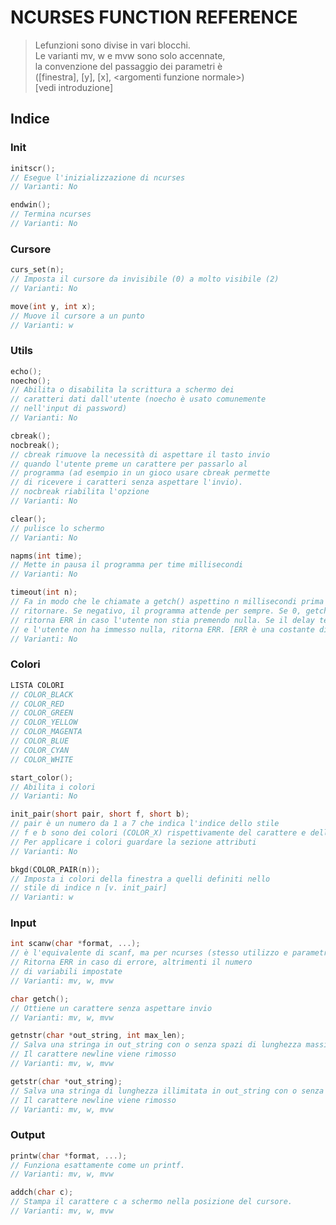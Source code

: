 # NCURSES FUNCTION REFERENCE <!-- omit in toc -->
> Lefunzioni sono divise in vari blocchi.  
> Le varianti mv, w e mvw sono solo accennate,  
> la convenzione del passaggio dei parametri è  
> ([finestra], [y], [x], \<argomenti funzione normale\>)  
> [vedi introduzione]

## Indice <!-- omit in toc -->

### Init
```c
initscr();
// Esegue l'inizializzazione di ncurses
// Varianti: No
```
```c
endwin();
// Termina ncurses
// Varianti: No
```

### Cursore
```c
curs_set(n);
// Imposta il cursore da invisibile (0) a molto visibile (2)
// Varianti: No
```
```c
move(int y, int x);
// Muove il cursore a un punto
// Varianti: w
```

### Utils
```c
echo();
noecho();
// Abilita o disabilita la scrittura a schermo dei
// caratteri dati dall'utente (noecho è usato comunemente
// nell'input di password)
// Varianti: No
```
```c
cbreak();
nocbreak();
// cbreak rimuove la necessità di aspettare il tasto invio
// quando l'utente preme un carattere per passarlo al
// programma (ad esempio in un gioco usare cbreak permette 
// di ricevere i caratteri senza aspettare l'invio).
// nocbreak riabilita l'opzione
// Varianti: No
```
```c
clear();
// pulisce lo schermo
// Varianti: No
```
```c
napms(int time);
// Mette in pausa il programma per time millisecondi
// Varianti: No
```
```c
timeout(int n);
// Fa in modo che le chiamate a getch() aspettino n millisecondi prima di 
// ritornare. Se negativo, il programma attende per sempre. Se 0, getch()
// ritorna ERR in caso l'utente non stia premendo nulla. Se il delay termina
// e l'utente non ha immesso nulla, ritorna ERR. [ERR è una costante di ncurses]
// Varianti: No
```

### Colori
```c
LISTA COLORI
// COLOR_BLACK
// COLOR_RED
// COLOR_GREEN
// COLOR_YELLOW
// COLOR_MAGENTA
// COLOR_BLUE
// COLOR_CYAN
// COLOR_WHITE
```
```c
start_color();
// Abilita i colori
// Varianti: No
```
```c
init_pair(short pair, short f, short b);
// pair è un numero da 1 a 7 che indica l'indice dello stile
// f e b sono dei colori (COLOR_X) rispettivamente del carattere e dello sfondo
// Per applicare i colori guardare la sezione attributi
// Varianti: No
```
```c
bkgd(COLOR_PAIR(n));
// Imposta i colori della finestra a quelli definiti nello 
// stile di indice n [v. init_pair]
// Varianti: w
```
### Input
```c
int scanw(char *format, ...);
// è l'equivalente di scanf, ma per ncurses (stesso utilizzo e parametri)
// Ritorna ERR in caso di errore, altrimenti il numero
// di variabili impostate
// Varianti: mv, w, mvw
```
```c
char getch();
// Ottiene un carattere senza aspettare invio
// Varianti: mv, w, mvw
```
```c
getnstr(char *out_string, int max_len);
// Salva una stringa in out_string con o senza spazi di lunghezza massima max_len
// Il carattere newline viene rimosso
// Varianti: mv, w, mvw
```
```c
getstr(char *out_string);
// Salva una stringa di lunghezza illimitata in out_string con o senza spazi
// Il carattere newline viene rimosso
// Varianti: mv, w, mvw
```

### Output
```c
printw(char *format, ...);
// Funziona esattamente come un printf.
// Varianti: mv, w, mvw
```
```c
addch(char c);
// Stampa il carattere c a schermo nella posizione del cursore.
// Varianti: mv, w, mvw
```